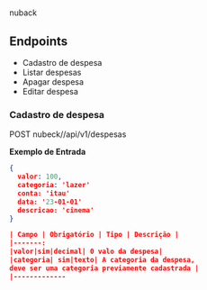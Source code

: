 # 
nuback

## Endpoints

- Cadastro de despesa
- Listar despesas
- Apagar despesa
- Editar despesa

### Cadastro de despesa

POST nubeck//api/v1/despesas

**Exemplo de Entrada**

```json
{
  valor: 100,
  categoria: 'lazer'
  conta: 'itau'
  data: '23-01-01'
  descricao: 'cinema'
}

| Campo | Obrigatório | Tipo | Descrição |
|-------:
|valor|sim|decimal| 0 valo da despesa|
|categoria| sim|texto| A categoria da despesa, 
deve ser uma categoria previamente cadastrada |
|-------------
